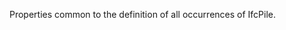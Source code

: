 Properties common to the definition of all occurrences of IfcPile.

<!-- end of short definition -->

